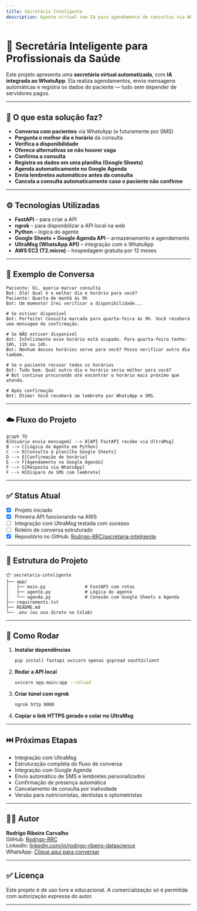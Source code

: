 ```yaml
---
title: Secretária Inteligente
description: Agente virtual com IA para agendamento de consultas via WhatsApp e SMS, com integração ao Google Sheets e Google Agenda.
---
```


# 🤖 Secretária Inteligente para Profissionais da Saúde

Este projeto apresenta uma **secretária virtual automatizada**, com **IA integrada ao WhatsApp**. Ela realiza agendamentos, envia mensagens automáticas e registra os dados do paciente — tudo sem depender de servidores pagos.

---

## 🚀 O que esta solução faz?

- **Conversa com pacientes** via WhatsApp (e futuramente por SMS)
- **Pergunta o melhor dia e horário** da consulta
- **Verifica a disponibilidade**
- **Oferece alternativas se não houver vaga**
- **Confirma a consulta**
- **Registra os dados em uma planilha (Google Sheets)**
- **Agenda automaticamente no Google Agenda**
- **Envia lembretes automáticos antes da consulta**
- **Cancela a consulta automaticamente caso o paciente não confirme**

---

## ⚙️ Tecnologias Utilizadas

- **FastAPI** – para criar a API
- **ngrok** – para disponibilizar a API local na web
- **Python** – lógica do agente
- **Google Sheets + Google Agenda API** – armazenamento e agendamento
- **UltraMsg (WhatsApp API)** – integração com o WhatsApp
- **AWS EC2 (T2.micro)** – hospedagem gratuita por 12 meses

---

## 🧠 Exemplo de Conversa

```text
Paciente: Oi, queria marcar consulta
Bot: Olá! Qual é o melhor dia e horário para você?
Paciente: Quarta de manhã às 9h
Bot: Um momento! Irei verificar a disponibilidade...

# Se estiver disponível
Bot: Perfeito! Consulta marcada para quarta-feira às 9h. Você receberá uma mensagem de confirmação.

# Se NÃO estiver disponível
Bot: Infelizmente esse horário está ocupado. Para quarta-feira tenho: 10h, 11h ou 14h.
Bot: Nenhum desses horários serve para você? Posso verificar outro dia também.

# Se o paciente recusar todos os horários
Bot: Tudo bem. Qual outro dia e horário seria melhor para você?
# Bot continua procurando até encontrar o horário mais próximo que atenda.

# Após confirmação
Bot: Ótimo! Você receberá um lembrete por WhatsApp e SMS.
```

---

## ☁️ Fluxo do Projeto

```mermaid
graph TD
A[Usuário envia mensagem] --> B[API FastAPI recebe via UltraMsg]
B --> C[Lógica do Agente em Python]
C --> D[Consulta à planilha Google Sheets]
D --> E[Confirmação de horário]
E --> F[Agendamento na Google Agenda]
F --> G[Resposta via WhatsApp]
F --> H[Disparo de SMS com lembrete]
```

---

## ✅ Status Atual

- [x] Projeto iniciado
- [x] Primeira API funcionando na AWS
- [ ] Integração com UltraMsg testada com sucesso
- [ ] Roteiro de conversa estruturado
- [x] Repositório no GitHub: [Rodrigo-RRC/secretaria-inteligente](https://github.com/Rodrigo-RRC/secretaria-inteligente)

---

## 📁 Estrutura do Projeto

```
📦 secretaria-inteligente
├── app/
│   ├── main.py               # FastAPI com rotas
│   ├── agente.py             # Lógica do agente
│   └── agenda.py             # Conexão com Google Sheets e Agenda
├── requirements.txt
├── README.md
└── .env (ou uso direto no Colab)
```

---

## 🔑 Como Rodar

1. **Instalar dependências**
   ```bash
   pip install fastapi uvicorn openai gspread oauth2client
   ```

2. **Rodar a API local**
   ```bash
   uvicorn app.main:app --reload
   ```

3. **Criar túnel com ngrok**
   ```bash
   ngrok http 8000
   ```

4. **Copiar o link HTTPS gerado e colar no UltraMsg**

---

## ⏭️ Próximas Etapas

- Integração com UltraMsg
- Estruturação completa do fluxo de conversa
- Integração com Google Agenda
- Envio automático de SMS e lembretes personalizados
- Confirmação de presença automática
- Cancelamento de consulta por inatividade
- Versão para nutricionistas, dentistas e optometristas

---

## 👨‍💻 Autor

**Rodrigo Ribeiro Carvalho**  
GitHub: [Rodrigo-RRC](https://github.com/Rodrigo-RRC)  
LinkedIn: [linkedin.com/in/rodrigo-ribeiro-datascience](https://linkedin.com/in/rodrigo-ribeiro-datascience)  
WhatsApp: [Clique aqui para conversar](https://wa.me/5547991820339)

---

## ✅ Licença

Este projeto é de uso livre e educacional. A comercialização só é permitida com autorização expressa do autor.

---
